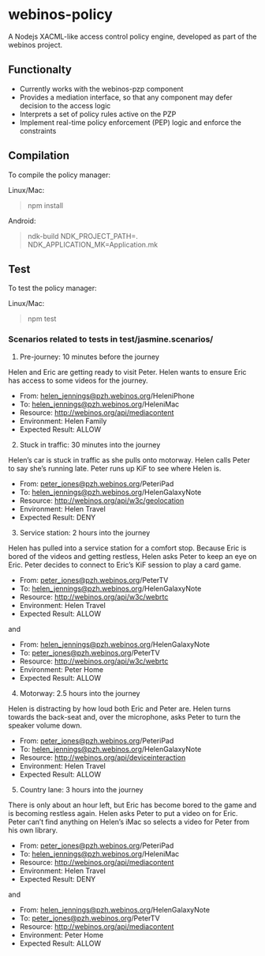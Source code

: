 # webinos-policy 

A Nodejs XACML-like access control policy engine, developed as part of the webinos project.

## Functionalty

* Currently works with the webinos-pzp component
* Provides a mediation interface, so that any component may defer decision to the access logic
* Interprets a set of policy rules active on the PZP
* Implement real-time policy enforcement (PEP) logic and enforce the constraints

## Compilation

To compile the policy manager:

Linux/Mac: 
> npm install

Android:
> ndk-build NDK_PROJECT_PATH=. NDK_APPLICATION_MK=Application.mk

## Test

To test the policy manager:

Linux/Mac:
> npm test

### Scenarios related to tests in test/jasmine.scenarios/

1.  Pre-journey: 10 minutes before the journey

 Helen and Eric are getting ready to visit Peter.  Helen wants to ensure Eric has access to some videos for the journey.
 * From: helen_jennings@pzh.webinos.org/HeleniPhone
 * To: helen_jennings@pzh.webinos.org/HeleniMac
 * Resource: http://webinos.org/api/mediacontent
 * Environment: Helen Family
 * Expected Result: ALLOW

2.  Stuck in traffic: 30 minutes into the journey

 Helen’s car is stuck in traffic as she pulls onto motorway.  Helen calls Peter to say she’s running late.  Peter runs up KiF to see where Helen is.
 * From: peter_jones@pzh.webinos.org/PeteriPad
 * To: helen_jennings@pzh.webinos.org/HelenGalaxyNote
 * Resource: http://webinos.org/api/w3c/geolocation
 * Environment: Helen Travel
 * Expected Result: DENY

3.  Service station: 2 hours into the journey

 Helen has pulled into a service station for a comfort stop.  Because Eric is bored of the videos and getting restless, Helen asks Peter to keep an eye on Eric.  Peter decides to connect to Eric’s KiF session to play a card game.
 * From: peter_jones@pzh.webinos.org/PeterTV
 * To: helen_jennings@pzh.webinos.org/HelenGalaxyNote
 * Resource: http://webinos.org/api/w3c/webrtc
 * Environment: Helen Travel
 * Expected Result: ALLOW

 and
 * From: helen_jennings@pzh.webinos.org/HelenGalaxyNote
 * To: peter_jones@pzh.webinos.org/PeterTV
 * Resource: http://webinos.org/api/w3c/webrtc
 * Environment: Peter Home
 * Expected Result: ALLOW

4.  Motorway: 2.5 hours into the journey

 Helen is distracting by how loud both Eric and Peter are.  Helen turns towards the back-seat and, over the microphone, asks Peter to turn the speaker volume down.
 * From: peter_jones@pzh.webinos.org/PeteriPad
 * To: helen_jennings@pzh.webinos.org/HelenGalaxyNote
 * Resource: http://webinos.org/api/deviceinteraction
 * Environment: Helen Travel
 * Expected Result: ALLOW

5.  Country lane: 3 hours into the journey

 There is only about an hour left, but Eric has become bored to the game and is becoming restless again.  Helen asks Peter to put a video on for Eric.  Peter can’t find anything on Helen’s iMac so selects a video for Peter from his own library.
 * From: peter_jones@pzh.webinos.org/PeteriPad
 * To: helen_jennings@pzh.webinos.org/HeleniMac
 * Resource: http://webinos.org/api/mediacontent
 * Environment: Helen Travel
 * Expected Result: DENY

 and
 * From: helen_jennings@pzh.webinos.org/HelenGalaxyNote
 * To: peter_jones@pzh.webinos.org/PeterTV
 * Resource: http://webinos.org/api/mediacontent
 * Environment: Peter Home
 * Expected Result: ALLOW
